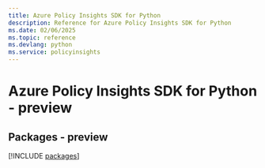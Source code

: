 ```yaml
---
title: Azure Policy Insights SDK for Python
description: Reference for Azure Policy Insights SDK for Python
ms.date: 02/06/2025
ms.topic: reference
ms.devlang: python
ms.service: policyinsights
---
```

# Azure Policy Insights SDK for Python - preview
## Packages - preview
[!INCLUDE [packages](policy-insights-index.md)]